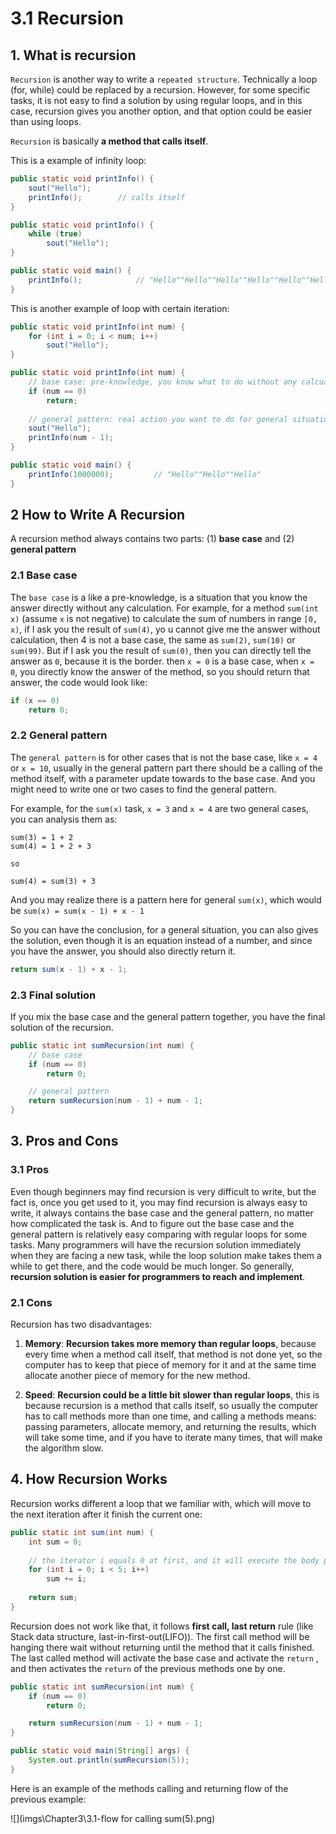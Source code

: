 # 3.1 Recursion

## 1. What is recursion

`Recursion` is another way to write a `repeated structure`. Technically a loop (for, while) could be replaced by a recursion. However, for some specific tasks, it is not easy to find a solution by using regular loops, and in this case, recursion gives you another option, and that option could be easier than using loops. 

`Recursion` is basically **a method that calls itself**.

This is a example of infinity loop:

```java
public static void printInfo() {
    sout("Hello");
    printInfo();		// calls itself
}

public static void printInfo() {
    while (true)
        sout("Hello");
}

public static void main() {
    printInfo();			// "Hello""Hello""Hello""Hello""Hello""Hello""Hello""Hello""Hello""Hello""Hello"...
}
```



This is another example of loop with certain iteration:

```java
public static void printInfo(int num) {
    for (int i = 0; i < num; i++) 
        sout("Hello");
}

public static void printInfo(int num) {    
    // base case: pre-knowledge, you know what to do without any calcualtion
    if (num == 0)			
        return;
    
    // general pattern: real action you want to do for general situation, and you should call the method itself with an update in this part, 
    sout("Hello");			
    printInfo(num - 1);
}

public static void main() {
    printInfo(1000000);			// "Hello""Hello""Hello"
}
```



## 2 How to Write A Recursion

A recursion method always contains two parts: (1) **base case** and (2) **general pattern**

### 2.1 Base case

The `base case` is a like a pre-knowledge, is a situation that you know the answer directly without any calculation. For example, for a method `sum(int x)` (assume `x` is not negative) to calculate the sum of numbers in range `[0, x)`, if I ask you the result of `sum(4)`, yo u cannot give me the answer without calculation, then 4 is not a base case, the same as `sum(2)`, `sum(10)` or  `sum(99)`. But if I ask you the result of `sum(0)`, then you can directly tell the answer as `0`, because it is the border. then `x = 0` is a base case, when `x = 0`, you directly know the answer of the method, so you should return that answer, the code would look like:

```java
if (x == 0)
    return 0;
```

### 2.2 General pattern

The `general pattern` is for other cases that is not the base case, like `x = 4` or `x = 10`, usually in the general pattern part there should be a calling of the method itself, with a parameter update towards to the base case. And you might need to write one or two cases to find the general pattern.

For example, for the `sum(x)` task, `x = 3` and `x = 4` are two general cases, you can analysis them as:

```
sum(3) = 1 + 2
sum(4) = 1 + 2 + 3

so 

sum(4) = sum(3) + 3
```

And you may realize there is a pattern here for general `sum(x)`, which would be `sum(x) = sum(x - 1) + x - 1`

So you can have the conclusion, for a general situation, you can also gives the solution, even though it is an equation instead of a number, and since you have the answer, you should also directly return it.

```java
return sum(x - 1) + x - 1;
```



### 2.3 Final solution 

If you mix the base case and the general pattern together, you have the final solution of the recursion.

```java
public static int sumRecursion(int num) {
    // base case
    if (num == 0)
        return 0;

    // general pattern
    return sumRecursion(num - 1) + num - 1;
}
```



## 3. Pros and Cons

### 3.1 Pros

Even though beginners may find recursion is very difficult to write, but the fact is, once you get used to it, you may find recursion is always easy to write, it always contains the base case and the general pattern, no matter how complicated the task is. And to figure out the base case and the general pattern is relatively easy comparing with regular loops for some tasks. Many programmers will have the recursion solution immediately when they are facing a new task, while the loop solution make takes them a while to get there, and the code would be much longer. So generally, **recursion solution is easier for programmers to reach and implement**.  

### 2.1 Cons

Recursion has two disadvantages:

1. **Memory**: **Recursion takes more memory than regular loops**, because every time when a method call itself, that method is not done yet, so the computer has to keep that piece of memory for it and at the same time allocate another piece of memory for the new method.

2. **Speed**: **Recursion could be a little bit slower than regular loops**, this is because recursion is a method that calls itself, so usually the computer has to call methods more than one time, and calling a methods means: passing parameters, allocate memory, and returning the results, which will take some time, and if you have to iterate many times, that will make the algorithm slow.

   

## 4. How Recursion Works

Recursion works different a loop that we familiar with, which will move to the next iteration after it finish the current one:

```java
public static int sum(int num) {
    int sum = 0;
    
    // the iterator i equals 0 at first, and it will execute the body part of the for loop, once it is finished (adding 0 to the sum), it will move on to the next iteration.
    for (int i = 0; i < 5; i++)
        sum += i;
    
    return sum;
}
```

 Recursion does not work like that, it follows **first call, last return** rule (like Stack data structure, last-in-first-out(LIFO)). The first call method will be hanging there wait without returning until the method that it calls finished. The last called method will activate the base case and activate the `return` , and then activates the `return` of the previous methods one by one. 

```java
public static int sumRecursion(int num) {
    if (num == 0)
        return 0;

    return sumRecursion(num - 1) + num - 1;
}

public static void main(String[] args) {
    System.out.println(sumRecursion(5));
}
```

Here is an example of the methods calling and returning flow of the previous example:

![](imgs\Chapter3\3.1-flow for calling sum(5).png)


